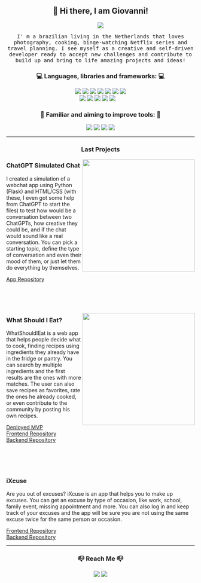 <h2 align="center"> 👋 Hi there, I am Giovanni!</h2>
<a href="https://www.linkedin.com/in/giovannicapeli/" target="_blank"><p align="center" >  <img src="https://img.shields.io/badge/open to work%20-%23D69500.svg?&style=for-the-badge&logo=work&logoColor=white" /></p></a>
<p align="center">
  <samp>I' m a brazilian living in the Netherlands that loves photography, cooking, binge-watching Netflix series and travel planning. I see myself as a creative and self-driven developer ready to accept new challenges and contribute to build up and bring to life amazing projects and ideas!
  </samp>
  <br>
</p>
<h3 align="center">💻 Languages, libraries and frameworks: 💻</h3>

<p align="center">
    <img src="https://img.shields.io/badge/python%20-%2300B9D6.svg?&style=for-the-badge&logo=python&logoColor=white" />
  <img src="https://img.shields.io/badge/javascript%20-%23D09E2A.svg?&style=for-the-badge&logo=javascript&logoColor=white" />
  <img src="https://img.shields.io/badge/react%20-%2300AEFF.svg?&style=for-the-badge&logo=react&logoColor=white" />
  <img src="https://img.shields.io/badge/REDUX%20-%23AA00FF.svg?&style=for-the-badge&logo=redux&logoColor=white" />
  <img src="https://img.shields.io/badge/node.js%20-%2320C100B.svg?&style=for-the-badge&logo=node.js&logoColor=white">
  <img src="https://img.shields.io/badge/express%20-%23373737.svg?&style=for-the-badge&logo=express&logoColor=white" />
  <img src="https://img.shields.io/badge/axios%20-%23AA00FF.svg?&style=for-the-badge&logo=axios&logoColor=white" />
    
  </br>
  <img src="https://img.shields.io/badge/postgresql%20-%23002EFF.svg?&style=for-the-badge&logo=postgresql&logoColor=white" />
  <img src="https://img.shields.io/badge/sequelize%20-%2300AEFF.svg?&style=for-the-badge&logo=sequelize&logoColor=white" />
  <img src="https://img.shields.io/badge/github%20-%23636363.svg?&style=for-the-badge&logo=github&logoColor=white" />
   <img src="https://img.shields.io/badge/HTML%20-%23E17E2B.svg?&style=for-the-badge&logo=html5&logoColor=white" />
  <img src="https://img.shields.io/badge/CSS%20-%232B5DE1.svg?&style=for-the-badge&logo=css3&logoColor=white" />
 &nbsp;&nbsp;&nbsp;
</p>
 <h3 align="center"> 💪 Familiar and aiming to improve tools: 💪</h3>
<p align="center">
<img src="https://img.shields.io/badge/typescript%20-%232B5DE1.svg?&style=for-the-badge&logo=typescript&logoColor=white" />
  <img src="https://img.shields.io/badge/react native%20-%2300AEFF.svg?&style=for-the-badge&logo=react&logoColor=white" />
  <img src="https://img.shields.io/badge/GraphQL%20-%23CD00D6.svg?&style=for-the-badge&logo=GraphQL&logoColor=white" />
  <img src="https://img.shields.io/badge/Flask-000000?style=for-the-badge&logo=flask&logoColor=white" />
</p>

<hr>

<h3 align="center">Last Projects</h3>

<img align="right" height="300px" src="https://i.ibb.co/ZK0DTJ5/chatgptchat.gif">

<h3>
  ChatGPT Simulated Chat
</h3>
 
<p >I created a simulation of a webchat app using Python (Flask) and HTML/CSS (with these, I even got some help from ChatGPT to start the files) to test how would be a conversation between two ChatGPTs, how creative they could be, and if the chat would sound like a real conversation. You can pick a starting topic, define the type of conversation and even their mood of them, or just let them do everything by themselves.</p>

<a href="https://github.com/giocapeli/ChatGPTChat" target="_blank">App Repository</a>
  </br> </br> </br> </br> </br>

<img align="right" height="300px" src="https://i.ibb.co/jg6ddKm/usesmall.gif">
<h3>
  What Should I Eat?
</h3>
 
<p >WhatShouldIEat is a web app that helps people decide what to cook, finding recipes using ingredients they already have in the fridge or pantry. You can search by multiple ingredients and the first results are the ones with more matches. The user can also save recipes as favorites, rate the ones he already cooked, or even contribute to the community by posting his own recipes.</p>

<a href="https://whatshouldicook.netlify.app/" target="_blank">Deployed MVP</a></br>
<a href="https://github.com/giocapeli/recipeApp-frontend" target="_blank">Frontend Repository</a></br>
<a href="https://github.com/giocapeli/recipeApp-backend" target="_blank">Backend Repository</a>
  </br> </br> </br> </br> </br>

<h3>
  iXcuse
</h3>
<p>Are you out of excuses? iXcuse is an app that helps you to make up excuses. You can get an excuse by type of occasion, like work, school, family event, missing appointment and more. You can also log in and keep track of your excuses and the app will be sure you are not using the same excuse twice for the same person or occasion. </p>
<a href="https://github.com/fernandofernandessimao/ixcuse" target="_blank">Frontend Repository</a></br>
<a href="https://github.com/fernandofernandessimao/ixcuse-backend" target="_blank">Backend Repository</a>
<hr>
<h3  align="center">📪 Reach Me 📪</h3>
<p align="center">
  <a href="mailto:capeli.andreas@gmail.com" target="_blank"><img src="https://img.shields.io/badge/gmail%20-%23D0502A.svg?&style=for-the-badge&logo=gmail&logoColor=white" /></a>
<a href="https://www.linkedin.com/in/giovannicapeli/" target="_blank"><img src="https://img.shields.io/badge/linkedin%20-%232B5DE1.svg?&style=for-the-badge&logo=linkedin&logoColor=white" /></a>
  </p>
